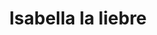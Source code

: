 ---
layout: libro
title: Isabella la liebre
flipbook: https://www.yumpu.com/es/embed/view/N4LKt6dPg8iA9yHM
permalink: /libros/isabella_la_liebre/
---